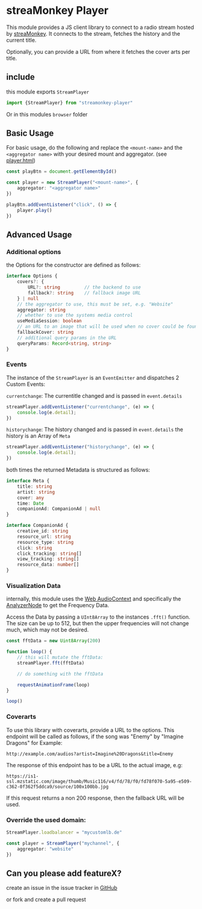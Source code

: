 # streaMonkey Player

This module provides a JS client library to connect to a radio stream hosted by [streaMonkey](https://www.streamonkey.de/en). It connects to the stream, fetches the history and the current title.

Optionally, you can provide a URL from where it fetches the cover arts per title.
## include

this module exports `StreamPlayer`

```ts
import {StreamPlayer} from "streamonkey-player"
```

Or in this modules `browser` folder

## Basic Usage

For basic usage, do the following and replace the `<mount-name>` and the `<aggregator name>` with your desired mount and aggregator. (see [player.html](./player.html))

```ts
const playBtn = document.getElementById()

const player = new StreamPlayer("<mount-name>", {
    aggregator: "<aggregator name>"
})

playBtn.addEventListener("click", () => {
    player.play()
})
```

## Advanced Usage

### Additional options

the Options for the constructor are defined as follows:

```ts
interface Options {
    covers?: {
        URL?: string         // the backend to use
        fallback?: string    // fallback image URL
    } | null            
    // the aggregator to use, this must be set, e.g. "Website"
    aggregator: string                  
    // whether to use the systems media control
    useMediaSession: boolean            
    // an URL to an image that will be used when no cover could be found 
    fallbackCover: string               
    // additional query params in the URL
    queryParams: Record<string, string> 
}
```

### Events

The instance of the `StreamPlayer` is an `EventEmitter` and dispatches 2 Custom Events:

`currentchange`: The currentitle changed and is passed in `event.details`

```ts
streamPlayer.addEventListener("currentchange", (e) => {
    console.log(e.detail);
})
```

`historychange`: The history changed and is passed in `event.details` the history is an Array of `Meta`

```ts
streamPlayer.addEventListener("historychange", (e) => {
    console.log(e.detail);
})
```

both times the returned Metadata is structured as follows:

```ts
interface Meta {
    title: string
    artist: string
    cover: any
    time: Date
    companionAd: CompanionAd | null
}

interface CompanionAd {
    creative_id: string
    resource_url: string
    resource_type: string
    click: string
    click_tracking: string[]
    view_tracking: string[]
    resource_data: number[]
}

```

### Visualization Data

internally, this module uses the [Web AudioContext](https://developer.mozilla.org/en-US/docs/Web/API/AudioContext) and specifically the [AnalyzerNode](https://developer.mozilla.org/en-US/docs/Web/API/AnalyserNode) to get the Frequency Data.

Access the Data by passing a `UInt8Array` to the instances `.fft()` function. The size can be up to 512, but then the upper frequencies will not change much, which may not be desired.

```ts
const fftData = new Uint8Array(200)

function loop() {
    // this will mutate the fftData:
    streamPlayer.fft(fftData)

    // do something with the fftData

    requestAnimationFrame(loop)
}

loop()
```

### Coverarts

To use this library with coverarts, provide a URL to the options. This endpoint will be called as follows, if the song was "Enemy" by "Imagine Dragons" for Example:

```
http://example.com/audios?artist=Imagine%20Dragons&title=Enemy
```

The response of this endpoint has to be a URL to the actual image, e.g:

```
https://is1-ssl.mzstatic.com/image/thumb/Music116/v4/fd/78/f0/fd78f070-5a95-e509-c362-0f362f5ddca9/source/100x100bb.jpg
```

If this request returns a non 200 response, then the fallback URL will be used.

### Override the used domain:

```ts
StreamPlayer.loadbalancer = "mycustomlb.de"

const player = StreamPlayer("mychannel", {
    aggregator: "website"
})
```

## Can you please add featureX?

create an issue in the issue tracker in [GitHub](https://github.com/streamonkey/streamonkey-player/issues)

or fork and create a pull request